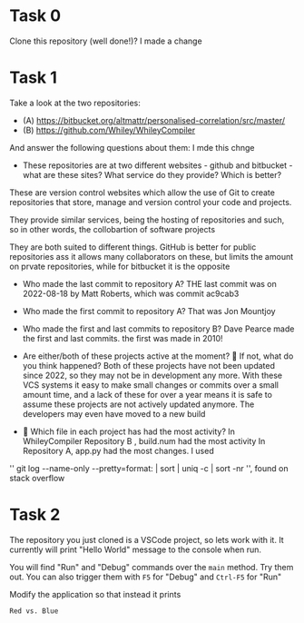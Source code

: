 # Task 0

Clone this repository (well done!)?
I made a change


# Task 1

Take a look at the two repositories:

  * (A) https://bitbucket.org/altmattr/personalised-correlation/src/master/
  * (B) https://github.com/Whiley/WhileyCompiler

And answer the following questions about them:
I mde this chnge

  * These repositories are at two different websites - github and bitbucket - what are these sites?  What service do they provide? Which is better?

  These are version control websites which allow the use of Git to create repositories that store, manage and version control your code and projects.

  They provide similar services, being the hosting of repositories and such, so in other words, the collobartion of software projects

  They are both suited to different things. GitHub is better for public repositories ass it allows many collaborators on these, but limits the amount on prvate repositories, while for bitbucket it is the opposite

  * Who made the last commit to repository A?
  THE last commit was on 2022-08-18 by Matt Roberts, which was commit ac9cab3

  * Who made the first commit to repository A?
  That was Jon Mountjoy

  * Who made the first and last commits to repository B?
Dave Pearce made the first and last commits. the first was made in 2010!

  * Are either/both of these projects active at the moment? 🤔 If not, what do you think happened?
  Both of these projects have not been updated since 2022, so they may not be in development any more. With these VCS systems it easy to make small changes or commits over a small amount time, and a lack of these for over a year means it is  safe to assume these projects are not actively updated anymore. The developers may even have moved to a new build

  * 🤔 Which file in each project has had the most activity?
  In WhileyCompiler Repository B , build.num had the most activity
  In Repository A, app.py had the most changes. I used 
  
  '' git log --name-only  --pretty=format: | sort | uniq -c | sort -nr '', found on stack overflow


# Task 2

The repository you just cloned is a VSCode project, so lets work with it.  It currently will print "Hello World" message to the console when run.

You will find "Run" and "Debug" commands over the `main` method.  Try them out.  You can also trigger them with `F5` for "Debug" and `Ctrl-F5` for "Run"

Modify the application so that instead it prints

~~~~~
Red vs. Blue
~~~~~


